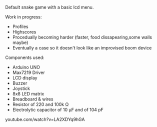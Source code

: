 Default snake game with a basic lcd menu.

Work in progress:
- Profiles
- Highscores
- Procedually becoming harder (faster, food dissapearing,some walls maybe)
- Eventually a case so it doesn't look like an improvised boom device

Components used:
- Arduino UNO
- Max7219 Driver
- LCD display
- Buzzer
- Joystick
- 8x8 LED matrix
- Breadboard & wires 
- Resistor of 220 and 100k Ω
- Electrolytic capacitor of 10 µF and of 104 pF

youtube.com/watch?v=LA2XDYq9hGA
